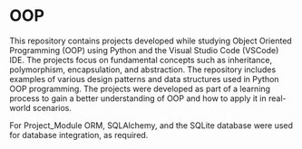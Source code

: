 # OOP

This repository contains projects developed while studying Object Oriented Programming (OOP) using Python and the Visual Studio Code (VSCode) IDE. The projects focus on fundamental concepts such as inheritance, polymorphism, encapsulation, and abstraction. The repository includes examples of various design patterns and data structures used in Python OOP programming. The projects were developed as part of a learning process to gain a better understanding of OOP and how to apply it in real-world scenarios.

For Project_Module ORM, SQLAlchemy, and the SQLite database were used for database integration, as required.
